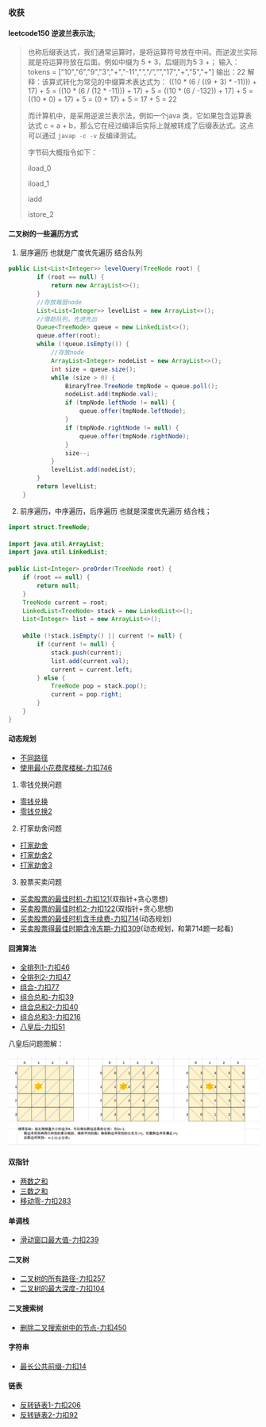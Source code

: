 ### 收获
#### leetcode150  逆波兰表示法;
> 也称后缀表达式，我们通常运算时，是将运算符号放在中间。而逆波兰实际就是将运算符放在后面。例如中缀为 5 + 3，后缀则为5 3 +；
> 输入：tokens = ["10","6","9","3","+","-11","*","/","*","17","+","5","+"]
> 输出：22
> 解释：该算式转化为常见的中缀算术表达式为：
> ((10 * (6 / ((9 + 3) * -11))) + 17) + 5 
> = ((10 * (6 / (12 * -11))) + 17) + 5 
> = ((10 * (6 / -132)) + 17) + 5 = ((10 * 0) + 17) + 5 
> = (0 + 17) + 5
> = 17 + 5
> = 22
>
> 而计算机中，是采用逆波兰表示法，例如一个java 类，它如果包含运算表达式 c = a + b，那么它在经过编译后实际上就被转成了后缀表达式。这点可以通过 `javap -c -v` 反编译测试。
>
> 字节码大概指令如下：
>
> iload_0
>
> iload_1
>
> iadd
>
> istore_2

#### 二叉树的一些遍历方式
1. 层序遍历 也就是广度优先遍历 结合队列

```java
public List<List<Integer>> levelQuery(TreeNode root) {
        if (root == null) {
            return new ArrayList<>();
        }
        //存放每层node
        List<List<Integer>> levelList = new ArrayList<>();
        //借助队列，先进先出
        Queue<TreeNode> queue = new LinkedList<>();
        queue.offer(root);
        while (!queue.isEmpty()) {
            //存放node
            ArrayList<Integer> nodeList = new ArrayList<>();
            int size = queue.size();
            while (size > 0) {
                BinaryTree.TreeNode tmpNode = queue.poll();
                nodeList.add(tmpNode.val);
                if (tmpNode.leftNode != null) {
                    queue.offer(tmpNode.leftNode);
                }
                if (tmpNode.rightNode != null) {
                    queue.offer(tmpNode.rightNode);
                }
                size--;
            }
            levelList.add(nodeList);
        }
        return levelList;
    }
```

2. 前序遍历，中序遍历，后序遍历 也就是深度优先遍历 结合栈；

```java
import struct.TreeNode;

import java.util.ArrayList;
import java.util.LinkedList;

public List<Integer> preOrder(TreeNode root) {
    if (root == null) {
        return null;
    }
    TreeNode current = root;
    LinkedList<TreeNode> stack = new LinkedList<>();
    List<Integer> list = new ArrayList<>();

    while (!stack.isEmpty() || current != null) {
        if (current != null) {
            stack.push(current);
            list.add(current.val);
            current = current.left;
        } else {
            TreeNode pop = stack.pop();
            current = pop.right;
        }
    }
}
```



#### 动态规划
- [不同路径](src/java/leetcode/editor/cn/UniquePaths62.java)
- [使用最小花费爬楼梯-力扣746](src/java/leetcode/editor/cn/MinCostClimbingStairs746.java)

1. 零钱兑换问题
- [零钱兑换](src/java/leetcode/editor/cn/CoinChange322.java)
- [零钱兑换2](src/java/leetcode/editor/cn/CoinChangeIi518.java)

2. 打家劫舍问题
- [打家劫舍](src/java/leetcode/editor/cn/HouseRobber198.java)
- [打家劫舍2](src/java/leetcode/editor/cn/HouseRobberIi213.java)
- [打家劫舍3](src/java/leetcode/editor/cn/HouseRobberIii337.java)


3. 股票买卖问题
- [买卖股票的最佳时机-力扣121](src/java/leetcode/editor/cn/BestTimeToBuyAndSellStock121.java)(双指针+贪心思想)
- [买卖股票的最佳时机2-力扣122](src/java/leetcode/editor/cn/BestTimeToBuyAndSellStockIi122.java)(双指针+贪心思想)
- [买卖股票的最佳时机含手续费-力扣714](src/java/leetcode/editor/cn/BestTimeToBuyAndSellStockWithTransactionFee714.java)(动态规划)
- [买卖股票得最佳时期含冷冻期-力扣309](src/java/leetcode/editor/cn/BestTimeToBuyAndSellStockWithCooldown309.java)(动态规划，和第714题一起看)

#### 回溯算法
- [全排列1-力扣46](src/java/leetcode/editor/cn/Permutations46.java)
- [全排列2-力扣47](src/java/leetcode/editor/cn/PermutationsIi47.java)
- [组合-力扣77](src/java/leetcode/editor/cn/Combinations77.java)
- [组合总和-力扣39](src/java/leetcode/editor/cn/CombinationSum39.java)
- [组合总和2-力扣40](src/java/leetcode/editor/cn/CombinationSumIi40.java)
- [组合总和3-力扣216](src/java/leetcode/editor/cn/CombinationSumIii216.java)
- [八皇后-力扣51](src/java/leetcode/editor/cn/NQueens51.java)

八皇后问题图解：

![八皇后](./assets/image-20240528170047229.png)

#### 双指针
- [两数之和](src/java/leetcode/editor/cn/TwoSumIiInputArrayIsSorted167.java)
- [三数之和](src/java/leetcode/editor/cn/ThreeSum15.java)
- [移动零-力扣283](src/java/leetcode/editor/cn/MoveZeroes283.java)

#### 单调栈
- [滑动窗口最大值-力扣239](src/java/leetcode/editor/cn/SlidingWindowMaximum239.java)

#### 二叉树
- [二叉树的所有路径-力扣257](src/java/leetcode/editor/cn/BinaryTreePaths257.java)
- [二叉树的最大深度-力扣104](src/java/leetcode/editor/cn/MaximumDepthOfBinaryTree104.java)

#### 二叉搜索树
- [删除二叉搜索树中的节点-力扣450](src/java/leetcode/editor/cn/DeleteNodeInABst450.java)


#### 字符串
- [最长公共前缀-力扣14](src/java/leetcode/editor/cn/LongestCommonPrefix14.java)


#### 链表
- [反转链表1-力扣206](src/java/leetcode/editor/cn/ReverseLinkedList206.java)
- [反转链表2-力扣92](src/java/leetcode/editor/cn/ReverseLinkedListIi92.java)